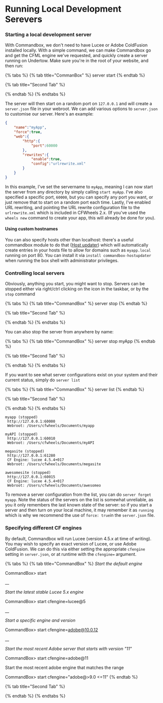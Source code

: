 # Running Local Development Serevers

### Starting a local development server

With Commandbox, we don't need to have Lucee or Adobe ColdFusion installed locally. With a simple command, we can make Commandbox go and get the CFML engine we've requested, and quickly create a server running on Undertow. Make sure you're in the root of your website, and then run:

{% tabs %}
{% tab title="CommanBox" %}
server start
{% endtab %}

{% tab title="Second Tab" %}

{% endtab %}
{% endtabs %}

The server will then start on a random port on `127.0.0.1` and will create a `server.json` file in your webroot. We can add various options to `server.json` to customise our server. Here's an example:

```json
{
    "name":"myApp",
    "force":true,
    "web":{
        "http":{
            "port":60000
        },
        "rewrites":{
            "enable":true,
            "config":"urlrewrite.xml"
        }
    }
}
```

In this example, I've set the servername to `myApp`, meaning I can now start the server from any directory by simply calling `start myApp`. I've also specified a specific port, `60000`, but you can specify any port you want, or just remove that to start on a random port each time. Lastly, I've enabled URL rewriting, and pointing the URL rewrite configuration file to the `urlrewrite.xml` which is included in CFWheels 2.x. (If you've used the `wheels new` command to create your app, this will already be done for you).

#### Using custom hostnames

You can also specify hosts other than localhost: there's a useful commandbox module to do that ([Host updater](https://www.forgebox.io/view/commandbox-hostupdater)) which will automatically create entries in your hosts file to allow for domains such as `myapp.local` running on port 80. You can install it via `install commandbox-hostupdater` when running the box shell with administrator privileges.

### Controlling local servers

Obviously, anything you start, you might want to stop. Servers can be stopped either via right/ctrl clicking on the icon in the taskbar, or by the `stop` command

{% tabs %}
{% tab title="CommandBox" %}
server stop
{% endtab %}

{% tab title="Second Tab" %}

{% endtab %}
{% endtabs %}

You can also stop the server from anywhere by name:

{% tabs %}
{% tab title="CommandBox" %}
server stop myApp
{% endtab %}

{% tab title="Second Tab" %}

{% endtab %}
{% endtabs %}

If you want to see what server configurations exist on your system and their current status, simply do `server list`

{% tabs %}
{% tab title="CommandBox" %}
server list
{% endtab %}

{% tab title="Second Tab" %}

{% endtab %}
{% endtabs %}

```shell-session
myapp (stopped) 
 http://127.0.0.1:60000 
 Webroot: /Users/cfwheels/Documents/myapp

myAPI (stopped)
 http://127.0.0.1:60010
 Webroot: /Users/cfwheels/Documents/myAPI

megasite (stopped)
 http://127.0.0.1:61280 
 CF Engine: lucee 4.5.4+017 
 Webroot: /Users/cfwheels/Documents/megasite

awesomesite (stopped)
 http://127.0.0.1:60015 
 CF Engine: lucee 4.5.4+017 
 Webroot: /Users/cfwheels/Documents/awesomeo
```

To remove a server configuration from the list, you can do `server forget myapp`. Note the status of the servers on the list is somewhat unreliable, as you it only remembers the last known state of the server: so if you start a server and then turn on your local machine, it may remember it as `running` which is why we recommend the use of `force: true`in the `server.json` file.

### Specifying different CF engines

By default, Commandbox will run Lucee (version 4.5.x at time of writing). You may wish to specify an exact version of Lucee, or use Adobe ColdFusion. We can do this via either setting the appropriate `cfengine` setting in `server.json`, or at runtime with the `cfengine=` argument.

{% tabs %}
{% tab title="CommandBox" %}
_Start the default engine_

CommandBox> start

__

_Start the latest stable Lucee 5.x engine_

CommandBox> start cfengine=lucee@5

__

_Start a specific engine and version_

CommandBox> start cfengine=adobe@10.0.12

__

_Start the most recent Adobe server that starts with version "11"_

CommandBox> start cfengine=adobe@11



Start the most recent adobe engine that matches the range

CommandBox> start cfengine="adobe@>9.0 <=11"
{% endtab %}

{% tab title="Second Tab" %}

{% endtab %}
{% endtabs %}
